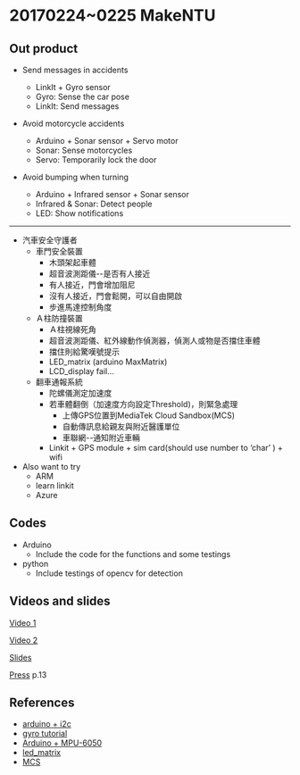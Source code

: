 # 20170224~0225 MakeNTU

## Out product
- Send messages in accidents
	- LinkIt + Gyro sensor
	- Gyro: Sense the car pose
	- LinkIt: Send messages

- Avoid motorcycle accidents
	- Arduino + Sonar sensor + Servo motor
	- Sonar: Sense motorcycles
	- Servo: Temporarily lock the door

- Avoid bumping when turning 
	- Arduino + Infrared sensor + Sonar sensor
	- Infrared & Sonar: Detect people
	- LED: Show notifications

---

- 汽車安全守護者
  - 車門安全裝置
    - 木頭架起車體
    - 超音波測距儀--是否有人接近
    - 有人接近，門會增加阻尼
    - 沒有人接近，門會鬆開，可以自由開啟
    - 步進馬達控制角度
  - Ａ柱防撞裝置
    - Ａ柱視線死角
    - 超音波測距儀、紅外線動作偵測器，偵測人或物是否擋住車體
    - 擋住則給驚嘆號提示
    - LED_matrix (arduino MaxMatrix)
    - LCD_display fail…
  - 翻車通報系統
    - 陀螺儀測定加速度
    - 若車體翻倒（加速度方向設定Threshold)，則緊急處理
      - 上傳GPS位置到MediaTek Cloud Sandbox(MCS)
      - 自動傳訊息給親友與附近醫護單位
      - 車聯網--通知附近車輛
    - Linkit + GPS module + sim card(should use number to ‘char’ ) + wifi
- Also want to try
  - ARM
  - learn linkit
  - Azure

## Codes
- Arduino
	- Include the code for the functions and some testings
- python
	- Include testings of opencv for detection


## Videos and slides

[Video 1](https://youtu.be/ONthKmxY9yQ)

[Video 2](https://youtu.be/0vBwJiEpOKs)

[Slides](https://github.com/eric-yyjau/2017MakeNTU_InInDer/blob/master/ININDER.pdf)

[Press](https://www.slideshare.net/YiLinJuang/makentu) p.13

## References
- [arduino + i2c](https://www.i2cdevlib.com/devices/mpu6050#source)
- [gyro tutorial](http://ming-shian.blogspot.tw/2014/05/arduino21mpu6050row-data.html)
- [Arduino + MPU-6050](http://ming-shian.blogspot.tw/2014/05/arduino21mpu6050row-data.html)
- [led_matrix](https://brainy-bits.com/blogs/tutorials/scroll-text-using-the-max7219-led-dot-matrix)
- [MCS](https://mcs.mediatek.com/)

